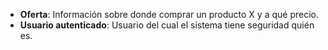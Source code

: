 * **Oferta**: Información sobre donde comprar un producto X y a qué precio.
* **Usuario autenticado**: Usuario del cual el sistema tiene seguridad quién es.
